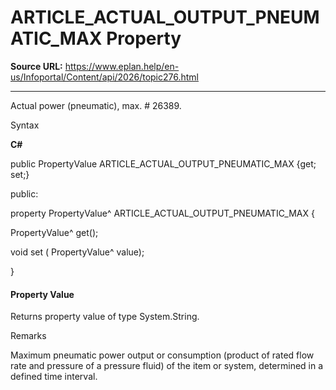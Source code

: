 # ARTICLE_ACTUAL_OUTPUT_PNEUMATIC_MAX Property

**Source URL:** https://www.eplan.help/en-us/Infoportal/Content/api/2026/topic276.html

---

Actual power (pneumatic), max. # 26389.

Syntax

**C#**



public PropertyValue ARTICLE_ACTUAL_OUTPUT_PNEUMATIC_MAX {get; set;}

public:

property PropertyValue^ ARTICLE_ACTUAL_OUTPUT_PNEUMATIC_MAX {

   PropertyValue^ get();

   void set (    PropertyValue^ value);

}


#### Property Value

Returns property value of type System.String.

Remarks

Maximum pneumatic power output or consumption (product of rated flow rate and pressure of a pressure fluid) of the item or system, determined in a defined time interval.
